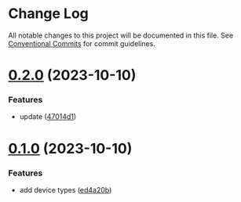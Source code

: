 # Change Log

All notable changes to this project will be documented in this file.
See [Conventional Commits](https://conventionalcommits.org) for commit guidelines.

# [0.2.0](https://github.com/baranwang/homebridge-plugin-haier/compare/v0.1.0...v0.2.0) (2023-10-10)

### Features

- update ([47014d1](https://github.com/baranwang/homebridge-plugin-haier/commit/47014d1be5161732f211eb64b651d9df350e1081))

# [0.1.0](https://github.com/baranwang/homebridge-plugin-haier/compare/v0.0.3...v0.1.0) (2023-10-10)

### Features

- add device types ([ed4a20b](https://github.com/baranwang/homebridge-plugin-haier/commit/ed4a20bebc4ff262312a9de92ed1ac35581fc70e))

